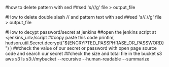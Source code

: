 #how to delete pattern with sed
##sed 's/<pattern>//g' file > output_file

#How to delete double slash // and pattern text with sed
##sed 's/\/.<pattern>//g' file > output_file

#How to decypt password/secret at jenkins
##open the jenkins script at <jenkins_url>/script
##copy paste this code println( hudson.util.Secret.decrypt("${ENCRYPTED_PASSPHRASE_OR_PASSWORD}") )
##check the value of our secret or password with open page source code and search our secret
##check the size and total file in the bucket s3 aws s3 ls s3://mybucket --recursive --human-readable --summarize

